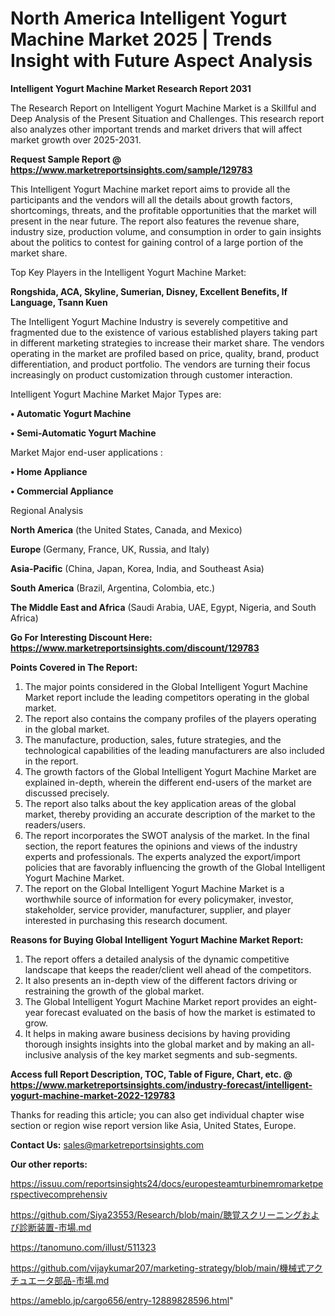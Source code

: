 # North America Intelligent Yogurt Machine Market 2025 | Trends Insight with Future Aspect Analysis

<strong>Intelligent Yogurt Machine Market Research Report 2031</strong>

The Research Report on Intelligent Yogurt Machine Market is a Skillful and Deep Analysis of the Present Situation and Challenges. This research report also analyzes other important trends and market drivers that will affect market growth over 2025-2031.

<strong>Request Sample Report @ <a href=https://www.marketreportsinsights.com/sample/129783>https://www.marketreportsinsights.com/sample/129783</a></strong>

This Intelligent Yogurt Machine market report aims to provide all the participants and the vendors will all the details about growth factors, shortcomings, threats, and the profitable opportunities that the market will present in the near future. The report also features the revenue share, industry size, production volume, and consumption in order to gain insights about the politics to contest for gaining control of a large portion of the market share.

Top Key Players in the Intelligent Yogurt Machine Market:

<strong>Rongshida, ACA, Skyline, Sumerian, Disney, Excellent Benefits, If Language, Tsann Kuen</strong>

The Intelligent Yogurt Machine Industry is severely competitive and fragmented due to the existence of various established players taking part in different marketing strategies to increase their market share. The vendors operating in the market are profiled based on price, quality, brand, product differentiation, and product portfolio. The vendors are turning their focus increasingly on product customization through customer interaction.

Intelligent Yogurt Machine Market Major Types are:

<strong>• Automatic Yogurt Machine

• Semi-Automatic Yogurt Machine</strong>

Market Major end-user applications :

<strong>• Home Appliance

• Commercial Appliance</strong>

Regional Analysis

</u><strong><b>North America</b></strong> (the United States, Canada, and Mexico)

<strong><b>Europe </b></strong>(Germany, France, UK, Russia, and Italy)

<strong><b>Asia-Pacific</b></strong> (China, Japan, Korea, India, and Southeast Asia)

<strong><b>South America</b></strong> (Brazil, Argentina, Colombia, etc.)

<strong><b>The Middle East and Africa</b></strong> (Saudi Arabia, UAE, Egypt, Nigeria, and South Africa)

<strong>Go For Interesting Discount Here: <a href=https://www.marketreportsinsights.com/discount/129783>https://www.marketreportsinsights.com/discount/129783</a></strong>

<strong>Points Covered in The Report:</strong>
<ol>
  <li>The major points considered in the Global Intelligent Yogurt Machine Market report include the leading competitors operating in the global market.</li>
  <li>The report also contains the company profiles of the players operating in the global market.</li>
  <li>The manufacture, production, sales, future strategies, and the technological capabilities of the leading manufacturers are also included in the report.</li>
  <li>The growth factors of the Global Intelligent Yogurt Machine Market are explained in-depth, wherein the different end-users of the market are discussed precisely.</li>
  <li>The report also talks about the key application areas of the global market, thereby providing an accurate description of the market to the readers/users.</li>
  <li>The report incorporates the SWOT analysis of the market. In the final section, the report features the opinions and views of the industry experts and professionals. The experts analyzed the export/import policies that are favorably influencing the growth of the Global Intelligent Yogurt Machine Market.</li>
  <li>The report on the Global Intelligent Yogurt Machine Market is a worthwhile source of information for every policymaker, investor, stakeholder, service provider, manufacturer, supplier, and player interested in purchasing this research document.</li>
</ol>
<strong>Reasons for Buying Global Intelligent Yogurt Machine Market Report:</strong>

<ol>
  <li>The report offers a detailed analysis of the dynamic competitive landscape that keeps the reader/client well ahead of the competitors.</li>
  <li>It also presents an in-depth view of the different factors driving or restraining the growth of the global market.</li>
  <li>The Global Intelligent Yogurt Machine Market report provides an eight-year forecast evaluated on the basis of how the market is estimated to grow.</li>
  <li>It helps in making aware business decisions by having providing thorough insights insights into the global market and by making an all-inclusive analysis of the key market segments and sub-segments.</li>
</ol>
<strong>Access full Report Description, TOC, Table of Figure, Chart, etc. @ <a href=https://www.marketreportsinsights.com/industry-forecast/intelligent-yogurt-machine-market-2022-129783>https://www.marketreportsinsights.com/industry-forecast/intelligent-yogurt-machine-market-2022-129783</a></strong>


Thanks for reading this article; you can also get individual chapter wise section or region wise report version like Asia, United States, Europe.

<strong>Contact Us:</strong>
sales@marketreportsinsights.com

<strong>Our other reports:</strong>

<a href=https://issuu.com/reportsinsights24/docs/europesteamturbinemromarketperspectivecomprehensiv>https://issuu.com/reportsinsights24/docs/europesteamturbinemromarketperspectivecomprehensiv</a>

<a href=https://github.com/Siya23553/Research/blob/main/聴覚スクリーニングおよび診断装置-市場.md>https://github.com/Siya23553/Research/blob/main/聴覚スクリーニングおよび診断装置-市場.md</a>

<a href=https://tanomuno.com/illust/511323>https://tanomuno.com/illust/511323</a>

<a href=https://github.com/vijaykumar207/marketing-strategy/blob/main/機械式アクチュエータ部品-市場.md>https://github.com/vijaykumar207/marketing-strategy/blob/main/機械式アクチュエータ部品-市場.md</a>

<a href=https://ameblo.jp/cargo656/entry-12889828596.html>https://ameblo.jp/cargo656/entry-12889828596.html</a>"
